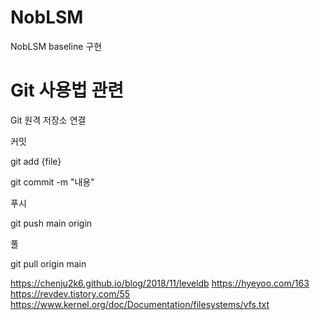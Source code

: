 # NobLSM
NobLSM baseline 구현

# Git 사용법 관련
Git 원격 저장소 연결

커밋

git add {file}

git commit -m "내용"

푸시

git push main origin

풀

git pull origin main

https://chenju2k6.github.io/blog/2018/11/leveldb
https://hyeyoo.com/163
https://revdev.tistory.com/55
https://www.kernel.org/doc/Documentation/filesystems/vfs.txt
